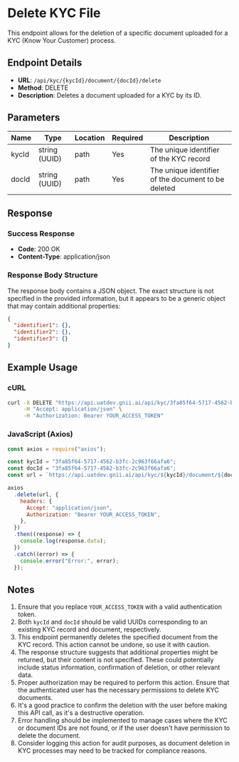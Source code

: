 # Delete KYC File

This endpoint allows for the deletion of a specific document uploaded for a KYC (Know Your Customer) process.

## Endpoint Details

- **URL**: `/api/kyc/{kycId}/document/{docId}/delete`
- **Method**: DELETE
- **Description**: Deletes a document uploaded for a KYC by its ID.

## Parameters

| Name  | Type          | Location | Required | Description                                         |
| ----- | ------------- | -------- | -------- | --------------------------------------------------- |
| kycId | string (UUID) | path     | Yes      | The unique identifier of the KYC record             |
| docId | string (UUID) | path     | Yes      | The unique identifier of the document to be deleted |

## Response

### Success Response

- **Code**: 200 OK
- **Content-Type**: application/json

### Response Body Structure

The response body contains a JSON object. The exact structure is not specified in the provided information, but it appears to be a generic object that may contain additional properties:

```json
{
  "identifier1": {},
  "identifier2": {},
  "identifier3": {}
}
```

## Example Usage

### cURL

```bash
curl -X DELETE "https://api.uatdev.gnii.ai/api/kyc/3fa85f64-5717-4562-b3fc-2c963f66afa6/document/3fa85f64-5717-4562-b3fc-2c963f66afa6/delete" \
     -H "Accept: application/json" \
     -H "Authorization: Bearer YOUR_ACCESS_TOKEN"
```

### JavaScript (Axios)

```javascript
const axios = require("axios");

const kycId = "3fa85f64-5717-4562-b3fc-2c963f66afa6";
const docId = "3fa85f64-5717-4562-b3fc-2c963f66afa6";
const url = `https://api.uatdev.gnii.ai/api/kyc/${kycId}/document/${docId}/delete`;

axios
  .delete(url, {
    headers: {
      Accept: "application/json",
      Authorization: "Bearer YOUR_ACCESS_TOKEN",
    },
  })
  .then((response) => {
    console.log(response.data);
  })
  .catch((error) => {
    console.error("Error:", error);
  });
```

## Notes

1. Ensure that you replace `YOUR_ACCESS_TOKEN` with a valid authentication token.
2. Both `kycId` and `docId` should be valid UUIDs corresponding to an existing KYC record and document, respectively.
3. This endpoint permanently deletes the specified document from the KYC record. This action cannot be undone, so use it with caution.
4. The response structure suggests that additional properties might be returned, but their content is not specified. These could potentially include status information, confirmation of deletion, or other relevant data.
5. Proper authorization may be required to perform this action. Ensure that the authenticated user has the necessary permissions to delete KYC documents.
6. It's a good practice to confirm the deletion with the user before making this API call, as it's a destructive operation.
7. Error handling should be implemented to manage cases where the KYC or document IDs are not found, or if the user doesn't have permission to delete the document.
8. Consider logging this action for audit purposes, as document deletion in KYC processes may need to be tracked for compliance reasons.
